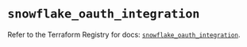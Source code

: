 # `snowflake_oauth_integration`

Refer to the Terraform Registry for docs: [`snowflake_oauth_integration`](https://registry.terraform.io/providers/snowflake-labs/snowflake/0.84.0/docs/resources/oauth_integration).
